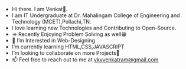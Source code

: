 - Hi there. I am Venkat👋.
- I am IT Undergraduate at Dr. Mahalingam College of Engineering and Technology (MCET),Pollachi,TN.
- I love learning new Technologies and Contributing to Open-Source.
- => Recently Enjoying Problem Solving as well😁
- 👀 I’m Interested in Web-Designing
- I’m currently learning HTML,CSS,JAVASCRIPT
- I’m looking to collaborate on more Projects🤗
- 📫 Feel free to reach out to me at vkvvenkatram@gmail.com 

<!---
Venkatlm10/Venkatlm10 is a ✨ special ✨ repository because its `README.md` (this file) appears on your GitHub profile.
You can click the Preview link to take a look at your changes.
--->
